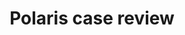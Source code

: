 ---
override:tags: []
layout: collection
title: Polaris case review
description: A tool for reviewing and redacting cases
pagination:
  data: collections.polaris
  reverse: true
  size: 50
permalink: "polaris/{% if pagination.pageNumber > 0 %}page/{{ pagination.pageNumber + 1 }}{% endif %}/"
eleventyComputed:
  eleventyNavigation:
    key: polaris
    excerpt: "{{ description }}"
    parent: home
---